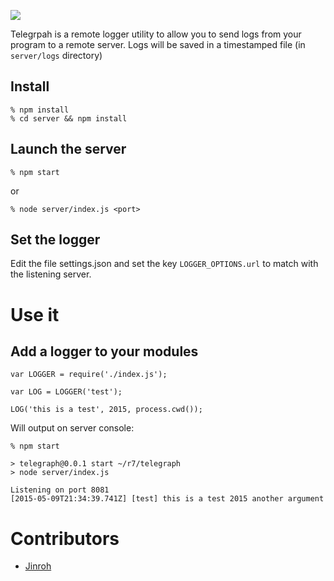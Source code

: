 ![](https://github.com/canalplus/telegraph/raw/master/icon.gif)

Telegrpah is a remote logger utility to allow you to send logs from your program to a remote server.
Logs will be saved in a timestamped file (in <code>server/logs</code> directory)

## Install

```
% npm install
% cd server && npm install
```

## Launch the server

```
% npm start
```
or

```
% node server/index.js <port>
```

## Set the logger

Edit the file settings.json and set the key <code>LOGGER_OPTIONS.url</code> to match with the listening server.

# Use it

## Add a logger to your modules

```
var LOGGER = require('./index.js');

var LOG = LOGGER('test');

LOG('this is a test', 2015, process.cwd());
```

Will output on server console:

```
% npm start

> telegraph@0.0.1 start ~/r7/telegraph
> node server/index.js

Listening on port 8081
[2015-05-09T21:34:39.741Z] [test] this is a test 2015 another argument
```

# Contributors

* [Jinroh](https://github.com/jinroh)

